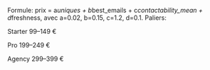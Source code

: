 Formule: prix = a*uniques + b*best_emails + c*contactability_mean + d*freshness, avec a=0.02, b=0.15, c=1.2, d=0.1.
Paliers:

Starter 99–149 €

Pro 199–249 €

Agency 299–399 €